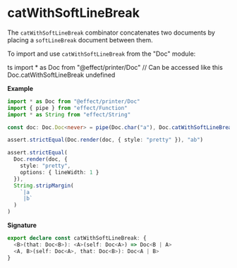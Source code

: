 # catWithSoftLineBreak

The `catWithSoftLineBreak` combinator concatenates two documents by
placing a `softLineBreak` document between them.

To import and use `catWithSoftLineBreak` from the "Doc" module:

ts
import \* as Doc from "@effect/printer/Doc"
// Can be accessed like this
Doc.catWithSoftLineBreak
undefined

**Example**

```ts
import * as Doc from "@effect/printer/Doc"
import { pipe } from "effect/Function"
import * as String from "effect/String"

const doc: Doc.Doc<never> = pipe(Doc.char("a"), Doc.catWithSoftLineBreak(Doc.char("b")))

assert.strictEqual(Doc.render(doc, { style: "pretty" }), "ab")

assert.strictEqual(
  Doc.render(doc, {
    style: "pretty",
    options: { lineWidth: 1 }
  }),
  String.stripMargin(
    `|a
     |b`
  )
)
```

**Signature**

```ts
export declare const catWithSoftLineBreak: {
  <B>(that: Doc<B>): <A>(self: Doc<A>) => Doc<B | A>
  <A, B>(self: Doc<A>, that: Doc<B>): Doc<A | B>
}
```
